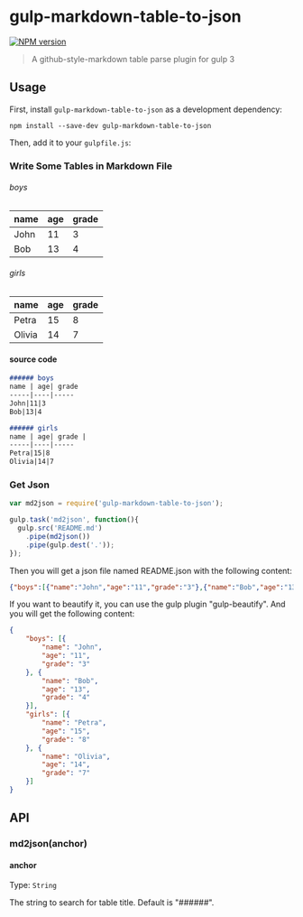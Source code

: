 # gulp-markdown-table-to-json 
[![NPM version][npm-image]][npm-url]
> A github-style-markdown table parse plugin for gulp 3

## Usage

First, install `gulp-markdown-table-to-json` as a development dependency:

```shell
npm install --save-dev gulp-markdown-table-to-json
```

Then, add it to your `gulpfile.js`:

### Write Some Tables in Markdown File
###### boys
name | age| grade 
-----|----|-----
John|11|3
Bob|13|4

###### girls
name | age| grade | 
-----|----|-----
Petra|15|8
Olivia|14|7

#### source code
```markdown
###### boys
name | age| grade 
-----|----|-----
John|11|3
Bob|13|4

###### girls
name | age| grade | 
-----|----|-----
Petra|15|8
Olivia|14|7
```

### Get Json
```javascript
var md2json = require('gulp-markdown-table-to-json');

gulp.task('md2json', function(){
  gulp.src('README.md')
    .pipe(md2json())
    .pipe(gulp.dest('.'));
});
```

Then you will get a json file named README.json with the following content:
```json
{"boys":[{"name":"John","age":"11","grade":"3"},{"name":"Bob","age":"13","grade":"4"}],"girls":[{"name":"Petra","age":"15","grade":"8"},{"name":"Olivia","age":"14","grade":"7"}]}
```
If you want to beautify it, you can use the gulp plugin "gulp-beautify". And you will get the following content:
```json
{
    "boys": [{
        "name": "John",
        "age": "11",
        "grade": "3"
    }, {
        "name": "Bob",
        "age": "13",
        "grade": "4"
    }],
    "girls": [{
        "name": "Petra",
        "age": "15",
        "grade": "8"
    }, {
        "name": "Olivia",
        "age": "14",
        "grade": "7"
    }]
}
```
## API

### md2json(anchor)

#### anchor
Type: `String`

The string to search for table title. Default is "######".






[npm-url]: https://npmjs.org/package/gulp-markdown-table-to-json
[npm-image]: http://img.shields.io/npm/v/gulp-markdown-table-to-json.svg
